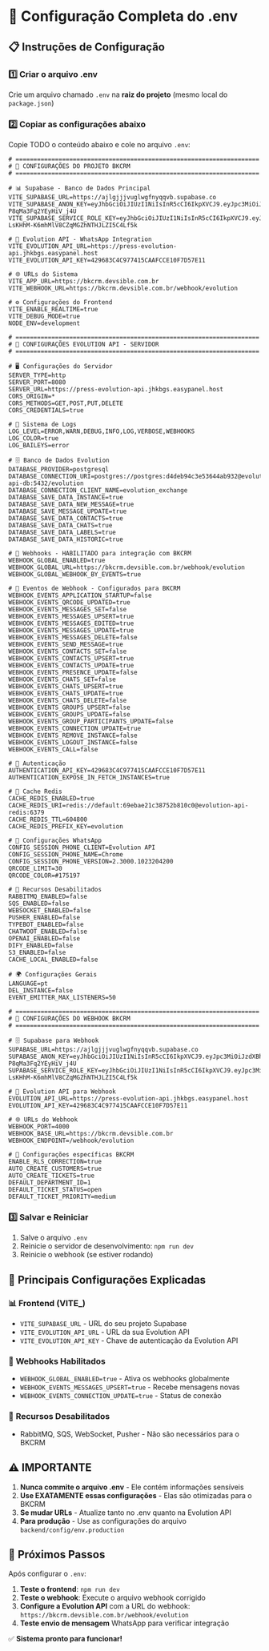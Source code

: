 # 🔧 Configuração Completa do .env

## 📋 Instruções de Configuração

### 1️⃣ **Criar o arquivo .env**
Crie um arquivo chamado `.env` na **raiz do projeto** (mesmo local do `package.json`)

### 2️⃣ **Copiar as configurações abaixo**
Copie TODO o conteúdo abaixo e cole no arquivo `.env`:

```env
# ====================================================================
# 🔧 CONFIGURAÇÕES DO PROJETO BKCRM
# ====================================================================

# 📊 Supabase - Banco de Dados Principal
VITE_SUPABASE_URL=https://ajlgjjjvuglwgfnyqqvb.supabase.co
VITE_SUPABASE_ANON_KEY=eyJhbGciOiJIUzI1NiIsInR5cCI6IkpXVCJ9.eyJpc3MiOiJzdXBhYmFzZSIsInJlZiI6ImFqbGdqamp2dWdsd2dmbnlxcXZiIiwicm9sZSI6ImFub24iLCJpYXQiOjE3MzU5NDQ5NDMsImV4cCI6MjA1MTUyMDk0M30.xbNH2mNzAYJzNOdwjLDBgF_-P8qMa3Fq2YEyHiV_j4U
VITE_SUPABASE_SERVICE_ROLE_KEY=eyJhbGciOiJIUzI1NiIsInR5cCI6IkpXVCJ9.eyJpc3MiOiJzdXBhYmFzZSIsInJlZiI6ImFqbGdqamp2dWdsd2dmbnlxcXZiIiwicm9sZSI6InNlcnZpY2Vfcm9sZSIsImlhdCI6MTczNTk0NDk0MywiZXhwIjoyMDUxNTIwOTQzfQ.6CShPE-LsKHhM-K6mhMlV8CZqMGZhNTHJLZI5C4Lf5k

# 📱 Evolution API - WhatsApp Integration
VITE_EVOLUTION_API_URL=https://press-evolution-api.jhkbgs.easypanel.host
VITE_EVOLUTION_API_KEY=429683C4C977415CAAFCCE10F7D57E11

# 🌐 URLs do Sistema
VITE_APP_URL=https://bkcrm.devsible.com.br
VITE_WEBHOOK_URL=https://bkcrm.devsible.com.br/webhook/evolution

# ⚙️ Configurações do Frontend
VITE_ENABLE_REALTIME=true
VITE_DEBUG_MODE=true
NODE_ENV=development

# ====================================================================
# 🤖 CONFIGURAÇÕES EVOLUTION API - SERVIDOR
# ====================================================================

# 🖥️ Configurações do Servidor
SERVER_TYPE=http
SERVER_PORT=8080
SERVER_URL=https://press-evolution-api.jhkbgs.easypanel.host
CORS_ORIGIN=*
CORS_METHODS=GET,POST,PUT,DELETE
CORS_CREDENTIALS=true

# 📝 Sistema de Logs
LOG_LEVEL=ERROR,WARN,DEBUG,INFO,LOG,VERBOSE,WEBHOOKS
LOG_COLOR=true
LOG_BAILEYS=error

# 🗄️ Banco de Dados Evolution
DATABASE_PROVIDER=postgresql
DATABASE_CONNECTION_URI=postgres://postgres:d4deb94c3e53644ab932@evolution-api-db:5432/evolution
DATABASE_CONNECTION_CLIENT_NAME=evolution_exchange
DATABASE_SAVE_DATA_INSTANCE=true
DATABASE_SAVE_DATA_NEW_MESSAGE=true
DATABASE_SAVE_MESSAGE_UPDATE=true
DATABASE_SAVE_DATA_CONTACTS=true
DATABASE_SAVE_DATA_CHATS=true
DATABASE_SAVE_DATA_LABELS=true
DATABASE_SAVE_DATA_HISTORIC=true

# 🔌 Webhooks - HABILITADO para integração com BKCRM
WEBHOOK_GLOBAL_ENABLED=true
WEBHOOK_GLOBAL_URL=https://bkcrm.devsible.com.br/webhook/evolution
WEBHOOK_GLOBAL_WEBHOOK_BY_EVENTS=true

# 📨 Eventos de Webhook - Configurados para BKCRM
WEBHOOK_EVENTS_APPLICATION_STARTUP=false
WEBHOOK_EVENTS_QRCODE_UPDATED=true
WEBHOOK_EVENTS_MESSAGES_SET=false
WEBHOOK_EVENTS_MESSAGES_UPSERT=true
WEBHOOK_EVENTS_MESSAGES_EDITED=true
WEBHOOK_EVENTS_MESSAGES_UPDATE=true
WEBHOOK_EVENTS_MESSAGES_DELETE=false
WEBHOOK_EVENTS_SEND_MESSAGE=true
WEBHOOK_EVENTS_CONTACTS_SET=false
WEBHOOK_EVENTS_CONTACTS_UPSERT=true
WEBHOOK_EVENTS_CONTACTS_UPDATE=true
WEBHOOK_EVENTS_PRESENCE_UPDATE=false
WEBHOOK_EVENTS_CHATS_SET=false
WEBHOOK_EVENTS_CHATS_UPSERT=true
WEBHOOK_EVENTS_CHATS_UPDATE=true
WEBHOOK_EVENTS_CHATS_DELETE=false
WEBHOOK_EVENTS_GROUPS_UPSERT=false
WEBHOOK_EVENTS_GROUPS_UPDATE=false
WEBHOOK_EVENTS_GROUP_PARTICIPANTS_UPDATE=false
WEBHOOK_EVENTS_CONNECTION_UPDATE=true
WEBHOOK_EVENTS_REMOVE_INSTANCE=false
WEBHOOK_EVENTS_LOGOUT_INSTANCE=false
WEBHOOK_EVENTS_CALL=false

# 🔐 Autenticação
AUTHENTICATION_API_KEY=429683C4C977415CAAFCCE10F7D57E11
AUTHENTICATION_EXPOSE_IN_FETCH_INSTANCES=true

# 💾 Cache Redis
CACHE_REDIS_ENABLED=true
CACHE_REDIS_URI=redis://default:69ebae21c38752b810c0@evolution-api-redis:6379
CACHE_REDIS_TTL=604800
CACHE_REDIS_PREFIX_KEY=evolution

# 📱 Configurações WhatsApp
CONFIG_SESSION_PHONE_CLIENT=Evolution API
CONFIG_SESSION_PHONE_NAME=Chrome
CONFIG_SESSION_PHONE_VERSION=2.3000.1023204200
QRCODE_LIMIT=30
QRCODE_COLOR=#175197

# 🚫 Recursos Desabilitados
RABBITMQ_ENABLED=false
SQS_ENABLED=false
WEBSOCKET_ENABLED=false
PUSHER_ENABLED=false
TYPEBOT_ENABLED=false
CHATWOOT_ENABLED=false
OPENAI_ENABLED=false
DIFY_ENABLED=false
S3_ENABLED=false
CACHE_LOCAL_ENABLED=false

# 🌍 Configurações Gerais
LANGUAGE=pt
DEL_INSTANCE=false
EVENT_EMITTER_MAX_LISTENERS=50

# ====================================================================
# 🔧 CONFIGURAÇÕES DO WEBHOOK BKCRM
# ====================================================================

# 🗄️ Supabase para Webhook
SUPABASE_URL=https://ajlgjjjvuglwgfnyqqvb.supabase.co
SUPABASE_ANON_KEY=eyJhbGciOiJIUzI1NiIsInR5cCI6IkpXVCJ9.eyJpc3MiOiJzdXBhYmFzZSIsInJlZiI6ImFqbGdqamp2dWdsd2dmbnlxcXZiIiwicm9sZSI6ImFub24iLCJpYXQiOjE3MzU5NDQ5NDMsImV4cCI6MjA1MTUyMDk0M30.xbNH2mNzAYJzNOdwjLDBgF_-P8qMa3Fq2YEyHiV_j4U
SUPABASE_SERVICE_ROLE_KEY=eyJhbGciOiJIUzI1NiIsInR5cCI6IkpXVCJ9.eyJpc3MiOiJzdXBhYmFzZSIsInJlZiI6ImFqbGdqamp2dWdsd2dmbnlxcXZiIiwicm9sZSI6InNlcnZpY2Vfcm9sZSIsImlhdCI6MTczNTk0NDk0MywiZXhwIjoyMDUxNTIwOTQzfQ.6CShPE-LsKHhM-K6mhMlV8CZqMGZhNTHJLZI5C4Lf5k

# 📡 Evolution API para Webhook
EVOLUTION_API_URL=https://press-evolution-api.jhkbgs.easypanel.host
EVOLUTION_API_KEY=429683C4C977415CAAFCCE10F7D57E11

# 🌐 URLs do Webhook
WEBHOOK_PORT=4000
WEBHOOK_BASE_URL=https://bkcrm.devsible.com.br
WEBHOOK_ENDPOINT=/webhook/evolution

# 🎯 Configurações específicas BKCRM
ENABLE_RLS_CORRECTION=true
AUTO_CREATE_CUSTOMERS=true
AUTO_CREATE_TICKETS=true
DEFAULT_DEPARTMENT_ID=1
DEFAULT_TICKET_STATUS=open
DEFAULT_TICKET_PRIORITY=medium
```

### 3️⃣ **Salvar e Reiniciar**
1. Salve o arquivo `.env`
2. Reinicie o servidor de desenvolvimento: `npm run dev`
3. Reinicie o webhook (se estiver rodando)

## 🎯 **Principais Configurações Explicadas**

### 📊 **Frontend (VITE_)**
- `VITE_SUPABASE_URL` - URL do seu projeto Supabase
- `VITE_EVOLUTION_API_URL` - URL da sua Evolution API
- `VITE_EVOLUTION_API_KEY` - Chave de autenticação da Evolution API

### 🔌 **Webhooks Habilitados**
- `WEBHOOK_GLOBAL_ENABLED=true` - Ativa os webhooks globalmente
- `WEBHOOK_EVENTS_MESSAGES_UPSERT=true` - Recebe mensagens novas
- `WEBHOOK_EVENTS_CONNECTION_UPDATE=true` - Status de conexão

### 🚫 **Recursos Desabilitados**
- RabbitMQ, SQS, WebSocket, Pusher - Não são necessários para o BKCRM

## ⚠️ **IMPORTANTE**

1. **Nunca commite o arquivo .env** - Ele contém informações sensíveis
2. **Use EXATAMENTE essas configurações** - Elas são otimizadas para o BKCRM
3. **Se mudar URLs** - Atualize tanto no .env quanto na Evolution API
4. **Para produção** - Use as configurações do arquivo `backend/config/env.production`

## 🔧 **Próximos Passos**

Após configurar o `.env`:

1. **Teste o frontend**: `npm run dev`
2. **Teste o webhook**: Execute o arquivo webhook corrigido
3. **Configure a Evolution API** com a URL do webhook: `https://bkcrm.devsible.com.br/webhook/evolution`
4. **Teste envio de mensagem** WhatsApp para verificar integração

✅ **Sistema pronto para funcionar!** 